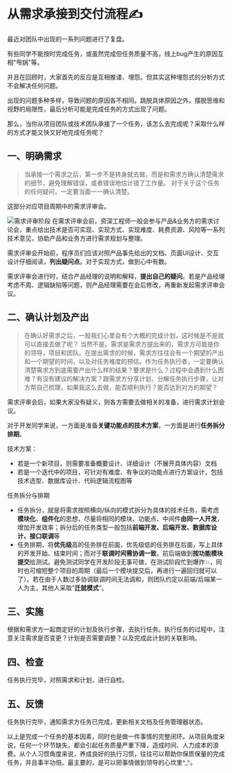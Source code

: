 # 从需求承接到交付流程✍

最近对团队中出现的一系列问题进行了复盘。

有些同学不能按时完成任务，或虽然完成但任务质量不高，线上bug产生的原因互相"甩锅"等。

并且在回顾时，大家首先的反应是互相推诿、埋怨。但其实这种埋怨式的分析方式不会解决任何问题。

出现的问题多种多样，导致问题的原因各不相同。跳脱具体原因之外，摆脱思维和视野的局限性，最后分析可能是完成任务的方式出现了问题。

那么，当你从项目团队或技术团队承接了一个任务，该怎么去完成呢？采取什么样的方式才能又快又好地完成任务呢？

## 一、明确需求

> 当承接一个需求之后，第一步不是转身就去做，而是和需求方确认清楚需求的细节，避免理解错误，或者错误地估计错了工作量。 对于关于这个任务的任何疑问，一定要当面一一确认清楚。

这部分对应项目周期中的需求评审会。

![&#x9700;&#x6C42;&#x8BC4;&#x5BA1;&#x9636;&#x6BB5;](https://github.com/zhangling91/blog/raw/master/assets/requirement.svg?sanitize=true) 在需求评审会前，资深工程师一般会参与产品&业务方的需求讨论会，重点给出技术是否可实现、实现方式、实现难度、耗费资源、风险等一系列技术意见，协助产品和业务方进行需求规划与整理。

需求评审会开始前，程序员们应该对照产品事先给出的文档、页面UI设计、交互设计仔细阅读，**列出疑问点**。对于实现方式，做到心中有数。

需求评审会进行时，结合产品经理的说明和解释，**提出自己的疑问**。若是产品经理考虑不周、逻辑缺陷等问题，则产品经理需要在会后修改，再重新发起需求评审会议。

## 二、确认计划及产出

> 在确认好需求之后，一般我们心里会有个大概的完成计划，这时候是不是就可以直接去做了呢？ 当然不是。需求是需求方提出来的，需求方可能是你的领导，项目和团队。在提出需求的时候，需求方往往会有一个期望的产出和一个期望的时间，以及对任务难度的预估。作为任务执行者，一定要确认清楚需求方到底需要产出什么样的结果？要求是什么？过程中会遇到什么困难？有没有建议的解决方案？跟需求方分享计划，分解任务执行步骤，让对方帮自己梳理，如果我这么去做，能否顺利执行？能否达到对方的期望？

需求评审会后，如果大家没有疑义，则各方需要去做相关的准备，进行需求计划会议。

对于开发同学来说，一方面是准备**关键功能点的技术方案**，一方面是进行**任务拆分排期**。

技术方案：

* 若是一个新项目，则需要准备概要设计、详细设计（不展开具体内容）文档
* 若是一个迭代中的项目，可针对有难度、有争议的功能点进行方案设计，包括技术选型、数据库设计、代码逻辑流程图等

任务拆分与排期

* 任务拆分，就是将需求按照横向/纵向的模式拆分为具体的技术任务，需考虑**模块化**、**组件化**的思想，尽量将相同的模块、功能点、中间件**由同一人开发**，增加开发效率；拆分后的任务类型一般包括**前端开发、后端开发、数据库设计、接口联调**等
* 任务排期，将**优先级**高的任务排在前面，优先级低的任务排在后面，写上具体的开发开始、结束时间；而对于**联调时间需协调一致**，前后端做到**按功能模块提交**给测试。避免测试同学在开发阶段无事可做，在测试阶段忙到爆炸💥，同时也可缩短整个项目的周期（最后一个模块提交后，再进行一遍回归就可以了）。若在由于人数过多协调联调时间无法调和，则团队约定以前端/后端某一人为主，其他人采取”**迁就模式**“。

## 三、实施

根据和需求方一起商定好的计划及执行步骤，去执行任务。执行任务的过程中，注意关注需求是否变更？计划是否需要调整？以及完成此计划的关联影响。

## 四、检查

任务执行完毕，对照需求和计划，进行自检。

## 五、反馈

任务执行完毕，通知需求方任务已完成，更新相关文档及任务管理器状态。

以上是完成一个任务的基本因素，同时也是做一件事情的完整闭环。从项目角度来说，任何一个环节缺失，都会引起任务质量严重下降，造成时间、人力成本的浪费。从个人习惯角度来说，养成良好的执行习惯，往往可以帮助你保质保量的完成任务，并且事半功倍。最主要的，是可以把事情做到领导的心坎里^\_^。


